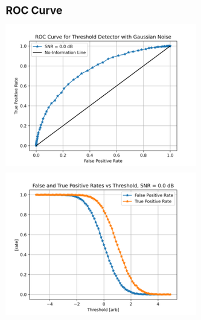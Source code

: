 # ROC Curve


![ROC Curve](roc_curve.png?raw=true)

![True and False Positive Rates](false_and_true_positive_rates_vs_threshold.png?raw=true)
